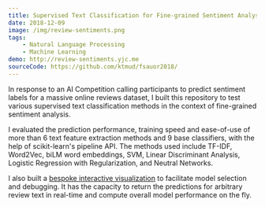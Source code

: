 ```yaml
---
title: Supervised Text Classification for Fine-grained Sentiment Analysis
date: 2018-12-09
image: /img/review-sentiments.png
tags:
    - Natural Language Processing
    - Machine Learning
demo: http://review-sentiments.yjc.me
sourceCode: https://github.com/ktmud/fsauor2018/
---
```


In response to an AI Competition calling participants to predict sentiment labels for a massive online reviews dataset, I built this repository to test various supervised text classification methods in the context of fine-grained sentiment analysis.

I evaluated the prediction performance, training speed and ease-of-use of more than 6 text feature extraction methods and 9 base classifiers, with the help of scikit-learn's pipeline API. The methods used include TF-IDF, Word2Vec, biLM word embeddings, SVM, Linear Discriminant Analysis, Logistic Regression with Regularization, and Neutral Networks.

I also built a [bespoke interactive visualization](http://review-sentiments.yjc.me/) to facilitate model selection and debugging. It has the capacity to return the predictions for arbitrary review text in real-time and compute overall model performance on the fly.
